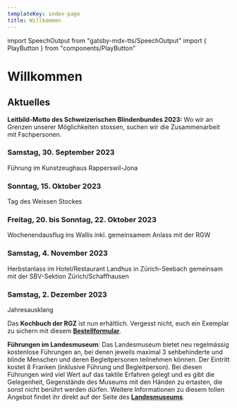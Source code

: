 ```yaml
---
templateKey: index-page
title: Willkommen
---
```

import SpeechOutput from "gatsby-mdx-tts/SpeechOutput"
import { PlayButton } from "components/PlayButton"

<SpeechOutput id="index-page" customPlayButton={PlayButton}>

# Willkommen

## Aktuelles

**Leitbild-Motto des Schweizerischen Blindenbundes 2023:** Wo wir an Grenzen unserer Möglichkeiten stossen, suchen wir die Zusammenarbeit mit Fachpersonen.


### Samstag, 30. September 2023

Führung im Kunstzeughaus Rapperswil-Jona

### Sonntag, 15. Oktober 2023

Tag des Weissen Stockes

### Freitag, 20. bis Sonntag, 22. Oktober 2023

Wochenendausflug ins Wallis inkl. gemeinsamem Anlass mit der RGW

### Samstag, 4. November 2023

Herbstanlass im Hotel/Restaurant Landhus in Zürich-Seebach gemeinsam mit der SBV-Sektion Zürich/Schaffhausen

### Samstag, 2. Dezember 2023

Jahresausklang

Das **Kochbuch der RGZ** ist nun erhältlich. Vergesst nicht, euch ein Exemplar zu sichern mit diesem **[Bestellformular](https://www.rgz-blind.ch/kochbuch-bestellen/)**.

**Führungen im Landesmuseum**: Das Landesmuseum bietet neu regelmässig kostenlose Führungen an, bei denen jeweils maximal 3 sehbehinderte und blinde Menschen und deren Begleitpersonen teilnehmen können. Der Eintritt kostet 8 Franken (inklusive Führung und Begleitperson). Bei diesen Führungen wird viel Wert auf das taktile Erfahren gelegt und es gibt die Gelegenheit, Gegenstände des Museums mit den Händen zu ertasten, die sonst nicht berührt werden dürfen. 
Weitere Informationen zu diesem tollen Angebot findet ihr direkt auf der Seite des **[Landesmuseums](https://www.landesmuseum.ch/de/zugaenglichkeit/fuehrungen-fuer-sehbehinderte)**. 

</SpeechOutput>